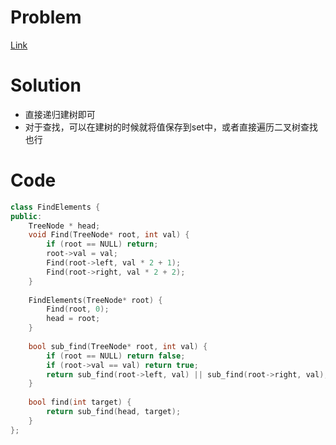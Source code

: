 # Problem
[Link](https://leetcode-cn.com/problems/find-elements-in-a-contaminated-binary-tree/)

# Solution

* 直接递归建树即可
* 对于查找，可以在建树的时候就将值保存到set中，或者直接遍历二叉树查找也行

# Code
```cpp
class FindElements {
public:
    TreeNode * head;
    void Find(TreeNode* root, int val) {
        if (root == NULL) return;
        root->val = val;
        Find(root->left, val * 2 + 1);
        Find(root->right, val * 2 + 2);
    }
    
    FindElements(TreeNode* root) {
        Find(root, 0);
        head = root;
    }
    
    bool sub_find(TreeNode* root, int val) {
        if (root == NULL) return false;
        if (root->val == val) return true;
        return sub_find(root->left, val) || sub_find(root->right, val);
    }
    
    bool find(int target) {
        return sub_find(head, target);
    }
};
```